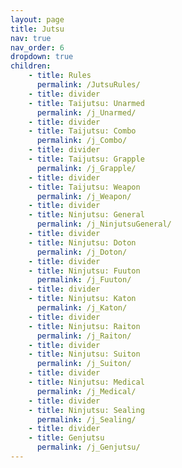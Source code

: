```yaml
---
layout: page
title: Jutsu
nav: true
nav_order: 6
dropdown: true
children:
    - title: Rules
      permalink: /JutsuRules/
    - title: divider
    - title: Taijutsu: Unarmed
      permalink: /j_Unarmed/
    - title: divider
    - title: Taijutsu: Combo
      permalink: /j_Combo/
    - title: divider
    - title: Taijutsu: Grapple
      permalink: /j_Grapple/
    - title: divider
    - title: Taijutsu: Weapon
      permalink: /j_Weapon/
    - title: divider
    - title: Ninjutsu: General
      permalink: /j_NinjutsuGeneral/
    - title: divider
    - title: Ninjutsu: Doton
      permalink: /j_Doton/
    - title: divider
    - title: Ninjutsu: Fuuton
      permalink: /j_Fuuton/
    - title: divider
    - title: Ninjutsu: Katon
      permalink: /j_Katon/
    - title: divider
    - title: Ninjutsu: Raiton
      permalink: /j_Raiton/
    - title: divider
    - title: Ninjutsu: Suiton
      permalink: /j_Suiton/
    - title: divider
    - title: Ninjutsu: Medical
      permalink: /j_Medical/
    - title: divider
    - title: Ninjutsu: Sealing
      permalink: /j_Sealing/
    - title: divider
    - title: Genjutsu
      permalink: /j_Genjutsu/
---
```

